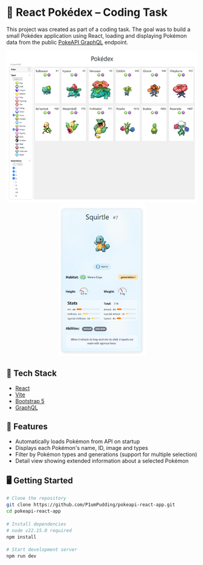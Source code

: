 # 🧪 React Pokédex – Coding Task

This project was created as part of a coding task. The goal was to build a small Pokédex application using React, loading and displaying Pokémon data from the public [PokeAPI GraphQL](https://pokeapi.co/docs/graphql) endpoint.

<p align=center>
  <img src="./public/assets/readme/main-view.png" alt="Main View" style="height: 400px; margin-right: 10px; border-radius: 7px" />
  <img src="./public/assets/readme/details-page.png" alt="Details Page" style="height: 400px; border-radius: 7px" />
</p>


## 🔧 Tech Stack

- [React](https://react.dev/)
- [Vite](https://vitejs.dev/)
- [Bootstrap 5](https://getbootstrap.com/)
- [GraphQL](https://pokeapi.co/docs/graphql)

## 🚀 Features

- Automatically loads Pokémon from API on startup
- Displays each Pokémon's name, ID, image and types
- Filter by Pokémon types and generations (support for multiple selection)
- Detail view showing extended information about a selected Pokémon

## 🖥️ Getting Started

```bash
# Clone the repository
git clone https://github.com/P1umPudding/pokeapi-react-app.git
cd pokeapi-react-app

# Install dependencies
# node v22.15.0 required
npm install

# Start development server
npm run dev
